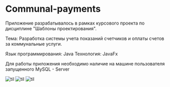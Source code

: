 # Communal-payments

Приложение разрабатывалось в рамках курсового проекта по дисциплине "Шаблоны проектирования".

Тема: Разработка системы учета показаний счетчиков и оплаты счетов
      за коммунальные услуги.

Язык программирования: Java
Технология: JavaFx

Для работы приложения необходимо наличие на машине пользователя запущенного MySQL - Server

![til](https://fzks1g.am.files.1drv.com/y4mDtBxGf8VWz-OVPhZi_UoaAtKxySUGU92Nze-U7CL8RVp9-dZv03Ogk6lVbcesBVLXOLQCgWF8hVO4b3tY9kMffTeQqGO7UEsiZjEhi8EkokGYLTmUA6Pvhr50trqQG1QZrSpFJfcy1xCb7Ar26Y8VYzoShcUy8X8LRYGutRDpIxBCv8-6t2VzStEwkqgVUQEO3EzXoWtAmM-R9CPb6UWcA?width=1440&height=900&cropmode=none)
![til](https://vgmpsa.am.files.1drv.com/y4mNJ9-fxOWbCdPVm_sQCoEHOH34N4aE5cZYyIghxjsViwwdCRfGJEWraQzQOrGsTY5CmQ6JRNZyF_lP-sBoiG1sCQBQqq_Koc5fXh7seinzDAoRrNk--60VgufaTzm4ut1xoJgvJA1YJNOeQpmqRwzmsUMLqoApklDn6prR16wLz_tVVGKCmaMvdVJVTKJ8bVbSxZHQARFFJwbZdgBtoaqaw?width=887&height=743&cropmode=none)
![til](https://v95q6w.am.files.1drv.com/y4ml6dvS3h5-5iCUE0J0yn_cigEAERAdlVD0D2qjiVGt9Y9VXuSNpvoe38GBu5W8mq1XzbK1vrFNcspvWwBCHAv7vj-wFum-KxCPqm7ALptOK1pryyiuGRLQ4ho7TpGV_6o9UvInMrmgZoMuxTbxi1aWVFf7jsPwouLwK4w6GLbMzDtEw3zQMMyySefIERj9bKfSKqhFtpA4xX9WVQZgnS18A?width=1440&height=900&cropmode=none)
